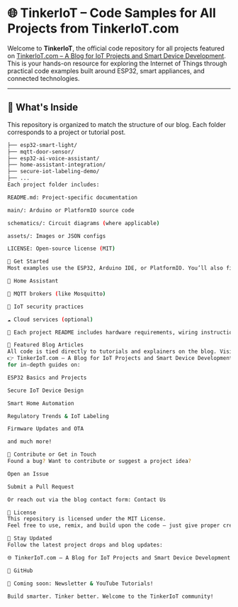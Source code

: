 # 🌐 TinkerIoT – Code Samples for All Projects from TinkerIoT.com

Welcome to **TinkerIoT**, the official code repository for all projects featured on [TinkerIoT.com – A Blog for IoT Projects and Smart Device Development](https://tinkeriot.com). This is your hands-on resource for exploring the Internet of Things through practical code examples built around ESP32, smart appliances, and connected technologies.

---

## 📁 What's Inside

This repository is organized to match the structure of our blog. Each folder corresponds to a project or tutorial post.

```bash
├── esp32-smart-light/
├── mqtt-door-sensor/
├── esp32-ai-voice-assistant/
├── home-assistant-integration/
├── secure-iot-labeling-demo/
├── ...
Each project folder includes:

README.md: Project-specific documentation

main/: Arduino or PlatformIO source code

schematics/: Circuit diagrams (where applicable)

assets/: Images or JSON configs

LICENSE: Open-source license (MIT)

🚀 Get Started
Most examples use the ESP32, Arduino IDE, or PlatformIO. You’ll also find integrations with:

🧠 Home Assistant

📡 MQTT brokers (like Mosquitto)

🔐 IoT security practices

☁️ Cloud services (optional)

📌 Each project README includes hardware requirements, wiring instructions, and setup steps.

📖 Featured Blog Articles
All code is tied directly to tutorials and explainers on the blog. Visit
👉 TinkerIoT.com – A Blog for IoT Projects and Smart Device Development
for in-depth guides on:

ESP32 Basics and Projects

Secure IoT Device Design

Smart Home Automation

Regulatory Trends & IoT Labeling

Firmware Updates and OTA

and much more!

💬 Contribute or Get in Touch
Found a bug? Want to contribute or suggest a project idea?

Open an Issue

Submit a Pull Request

Or reach out via the blog contact form: Contact Us

📜 License
This repository is licensed under the MIT License.
Feel free to use, remix, and build upon the code – just give proper credit when you do!

🌟 Stay Updated
Follow the latest project drops and blog updates:

🌐 TinkerIoT.com – A Blog for IoT Projects and Smart Device Development

🐙 GitHub

🔔 Coming soon: Newsletter & YouTube Tutorials!

Build smarter. Tinker better. Welcome to the TinkerIoT community!
